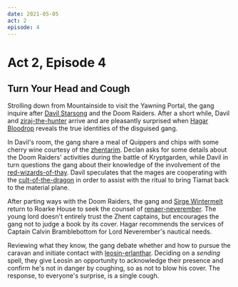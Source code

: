```yaml
---
date: 2021-05-05
act: 2
episode: 4
---
```

# Act 2, Episode 4
## Turn Your Head and Cough
Strolling down from Mountainside to visit the Yawning Portal, the gang inquire after [Davil Starsong](../Characters/Davil%20Starsong/%21index.md) and the Doom Raiders. After a short while, Davil and [ziraj-the-hunter](../../npcs/ziraj-the-hunter.md) arrive and are pleasantly surprised when [Hagar Bloodrop](../Characters/Hagar%20Bloodrop/%21index.md) reveals the true identities of the disguised gang.

In Davil's room, the gang share a meal of Quippers and chips with some cherry wine courtesy of the [zhentarim](../../articles/factions/zhentarim.md). Declan asks for some details about the Doom Raiders' activities during the battle of Kryptgarden, while Davil in turn questions the gang about their knowledge of the involvement of the [red-wizards-of-thay](../../articles/factions/red-wizards-of-thay.md). Davil speculates that the mages are cooperating with the [cult-of-the-dragon](../../articles/factions/cult-of-the-dragon.md) in order to assist with the ritual to bring Tiamat back to the material plane.

After parting ways with the Doom Raiders, the gang and [Sirge Wintermelt](../Characters/Sirge%20Wintermelt/%21index.md) return to Roarke House to seek the counsel of [renaer-neverember](../../npcs/renaer-neverember.md). The young lord doesn't entirely trust the Zhent captains, but encourages the gang not to judge a book by its cover. Hagar recommends the services of Captain Calvin Bramblebottom for Lord Neverember's nautical needs.

Reviewing what they know, the gang debate whether and how to pursue the caravan and initiate contact with [leosin-erlanthar](../../npcs/leosin-erlanthar.md). Deciding on a *sending* spell, they give Leosin an opportunity to acknowledge their presence and confirm he's not in danger by coughing, so as not to blow his cover. The response, to everyone's surprise, is a single cough.
